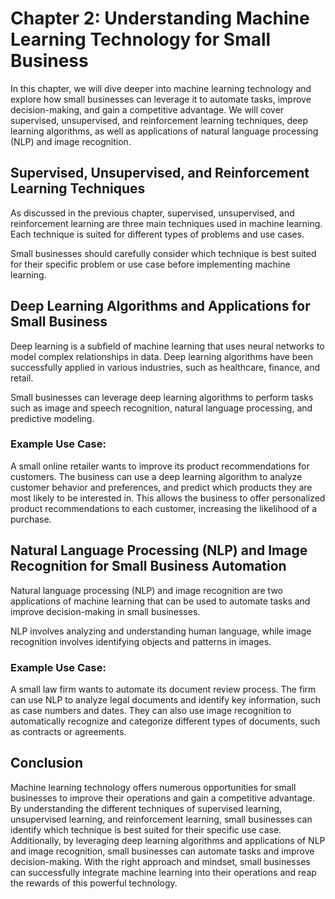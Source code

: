 Chapter 2: Understanding Machine Learning Technology for Small Business
=======================================================================

In this chapter, we will dive deeper into machine learning technology and explore how small businesses can leverage it to automate tasks, improve decision-making, and gain a competitive advantage. We will cover supervised, unsupervised, and reinforcement learning techniques, deep learning algorithms, as well as applications of natural language processing (NLP) and image recognition.

Supervised, Unsupervised, and Reinforcement Learning Techniques
---------------------------------------------------------------

As discussed in the previous chapter, supervised, unsupervised, and reinforcement learning are three main techniques used in machine learning. Each technique is suited for different types of problems and use cases.

Small businesses should carefully consider which technique is best suited for their specific problem or use case before implementing machine learning.

Deep Learning Algorithms and Applications for Small Business
------------------------------------------------------------

Deep learning is a subfield of machine learning that uses neural networks to model complex relationships in data. Deep learning algorithms have been successfully applied in various industries, such as healthcare, finance, and retail.

Small businesses can leverage deep learning algorithms to perform tasks such as image and speech recognition, natural language processing, and predictive modeling.

### Example Use Case:

A small online retailer wants to improve its product recommendations for customers. The business can use a deep learning algorithm to analyze customer behavior and preferences, and predict which products they are most likely to be interested in. This allows the business to offer personalized product recommendations to each customer, increasing the likelihood of a purchase.

Natural Language Processing (NLP) and Image Recognition for Small Business Automation
-------------------------------------------------------------------------------------

Natural language processing (NLP) and image recognition are two applications of machine learning that can be used to automate tasks and improve decision-making in small businesses.

NLP involves analyzing and understanding human language, while image recognition involves identifying objects and patterns in images.

### Example Use Case:

A small law firm wants to automate its document review process. The firm can use NLP to analyze legal documents and identify key information, such as case numbers and dates. They can also use image recognition to automatically recognize and categorize different types of documents, such as contracts or agreements.

Conclusion
----------

Machine learning technology offers numerous opportunities for small businesses to improve their operations and gain a competitive advantage. By understanding the different techniques of supervised learning, unsupervised learning, and reinforcement learning, small businesses can identify which technique is best suited for their specific use case. Additionally, by leveraging deep learning algorithms and applications of NLP and image recognition, small businesses can automate tasks and improve decision-making. With the right approach and mindset, small businesses can successfully integrate machine learning into their operations and reap the rewards of this powerful technology.
